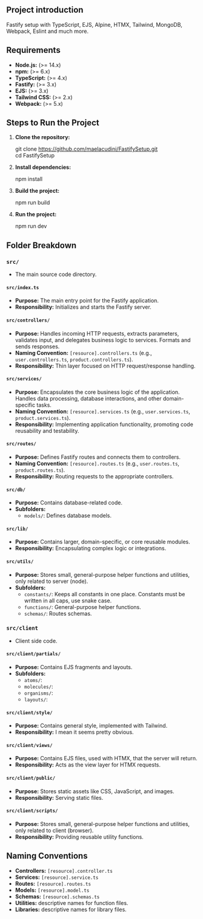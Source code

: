 ## Project introduction

Fastify setup with TypeScript, EJS, Alpine, HTMX, Tailwind, MongoDB, Webpack, Eslint and much more.


## Requirements

* **Node.js:** (>= 14.x)
* **npm:** (>= 6.x)
* **TypeScript:** (>= 4.x)
* **Fastify:** (>= 3.x)
* **EJS:** (>= 3.x)
* **Tailwind CSS:** (>= 2.x)
* **Webpack:** (>= 5.x)


## Steps to Run the Project

1. **Clone the repository:**

    git clone https://github.com/maelacudini/FastifySetup.git \
    cd FastifySetup

2. **Install dependencies:**

    npm install

3. **Build the project:**

    npm run build

4. **Run the project:**

    npm run dev


## Folder Breakdown

### `src/`

* The main source code directory.

#### `src/index.ts`

* **Purpose:** The main entry point for the Fastify application.
* **Responsibility:** Initializes and starts the Fastify server.

#### `src/controllers/`

* **Purpose:** Handles incoming HTTP requests, extracts parameters, validates input, and delegates business logic to services. Formats and sends responses.
* **Naming Convention:** `[resource].controllers.ts` (e.g., `user.controllers.ts`, `product.controllers.ts`).
* **Responsibility:** Thin layer focused on HTTP request/response handling.

#### `src/services/`

* **Purpose:** Encapsulates the core business logic of the application. Handles data processing, database interactions, and other domain-specific tasks.
* **Naming Convention:** `[resource].services.ts` (e.g., `user.services.ts`, `product.services.ts`).
* **Responsibility:** Implementing application functionality, promoting code reusability and testability.

#### `src/routes/`

* **Purpose:** Defines Fastify routes and connects them to controllers.
* **Naming Convention:** `[resource].routes.ts` (e.g., `user.routes.ts`, `product.routes.ts`).
* **Responsibility:** Routing requests to the appropriate controllers.

#### `src/db/`

* **Purpose:** Contains database-related code.
* **Subfolders:**
    * `models/`: Defines database models.

#### `src/lib/`

* **Purpose:** Contains larger, domain-specific, or core reusable modules.
* **Responsibility:** Encapsulating complex logic or integrations.

#### `src/utils/`

* **Purpose:** Stores small, general-purpose helper functions and utilities, only related to server (node).
* **Subfolders:**
    * `constants/`: Keeps all constants in one place. Constants must be written in all caps, use snake case.
    * `functions/`: General-purpose helper functions.
    * `schemas/`: Routes schemas.

### `src/client`

* Client side code.

#### `src/client/partials/`

* **Purpose:** Contains EJS fragments and layouts.
* **Subfolders:**
    * `atoms/`: 
    * `molecules/`: 
    * `organisms/`: 
    * `layouts/`: 

#### `src/client/style/`

* **Purpose:** Contains general style, implemented with Tailwind.
* **Responsibility:** I mean it seems pretty obvious.

#### `src/client/views/`

* **Purpose:** Contains EJS files, used with HTMX, that the server will return.
* **Responsibility:** Acts as the view layer for HTMX requests.

#### `src/client/public/`

* **Purpose:** Stores static assets like CSS, JavaScript, and images.
* **Responsibility:** Serving static files.

#### `src/client/scripts/`

* **Purpose:** Stores small, general-purpose helper functions and utilities, only related to client (browser).
* **Responsibility:** Providing reusable utility functions.


## Naming Conventions

* **Controllers:** `[resource].controller.ts`
* **Services:** `[resource].service.ts`
* **Routes:** `[resource].routes.ts`
* **Models:** `[resource].model.ts`
* **Schemas:** `[resource].schemas.ts`
* **Utilities:** descriptive names for function files.
* **Libraries:** descriptive names for library files.

